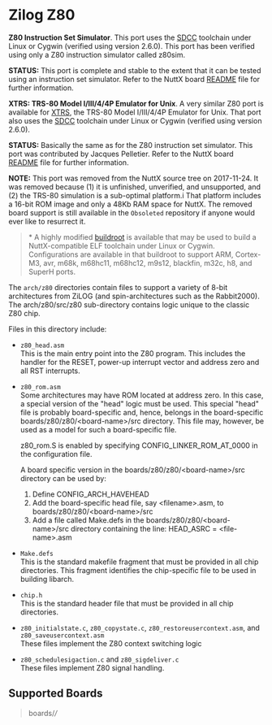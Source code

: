 # Zilog Z80

**Z80 Instruction Set Simulator**. This port uses the
[SDCC](http://sdcc.sourceforge.net/) toolchain under Linux or Cygwin
(verified using version 2.6.0). This port has been verified using only a
Z80 instruction simulator called z80sim.

**STATUS:** This port is complete and stable to the extent that it can
be tested using an instruction set simulator. Refer to the NuttX board
[README](https://github.com/apache/nuttx/blob/master/Documentation/platforms/z80/z80/boards/z80sim/README.txt)
file for further information.

**XTRS: TRS-80 Model I/III/4/4P Emulator for Unix**. A very similar Z80
port is available for [XTRS](http://www.tim-mann.org/xtrs.html), the
TRS-80 Model I/III/4/4P Emulator for Unix. That port also uses the
[SDCC](http://sdcc.sourceforge.net/) toolchain under Linux or Cygwin
(verified using version 2.6.0).

**STATUS:** Basically the same as for the Z80 instruction set simulator.
This port was contributed by Jacques Pelletier. Refer to the NuttX board
[README](https://bitbucket.org/patacongo/obsoleted/src/master/configs/xtrs/README.txt)
file for further information.

**NOTE:** This port was removed from the NuttX source tree on
2017-11-24. It was removed because (1) it is unfinished, unverified, and
unsupported, and (2) the TRS-80 simulation is a sub-optimal platform.i
That platform includes a 16-bit ROM image and only a 48Kb RAM space for
NuttX. The removed board support is still available in the `Obsoleted`
repository if anyone would ever like to resurrect it.

> \* A highly modified [buildroot](http://buildroot.uclibc.org/) is
> available that may be used to build a NuttX-compatible ELF toolchain
> under Linux or Cygwin. Configurations are available in that buildroot
> to support ARM, Cortex-M3, avr, m68k, m68hc11, m68hc12, m9s12,
> blackfin, m32c, h8, and SuperH ports.

The `arch/z80` directories contain files to support a variety of 8-bit
architectures from ZiLOG (and spin-architectures such as the
Rabbit2000). The arch/z80/src/z80 sub-directory contains logic unique to
the classic Z80 chip.

Files in this directory include:

  - `z80_head.asm`  
    This is the main entry point into the Z80 program. This includes the
    handler for the RESET, power-up interrupt vector and address zero
    and all RST interrupts.

  - `z80_rom.asm`  
    Some architectures may have ROM located at address zero. In this
    case, a special version of the "head" logic must be used. This
    special "head" file is probably board-specific and, hence, belongs
    in the board-specific boards/z80/z80/\<board-name\>/src directory.
    This file may, however, be used as a model for such a board-specific
    file.
    
    z80\_rom.S is enabled by specifying CONFIG\_LINKER\_ROM\_AT\_0000 in
    the configuration file.
    
    A board specific version in the boards/z80/z80/\<board-name\>/src
    directory can be used by:
    
    1.  Define CONFIG\_ARCH\_HAVEHEAD
    2.  Add the board-specific head file, say \<filename\>.asm, to
        boards/z80/z80/\<board-name\>/src
    3.  Add a file called Make.defs in the
        boards/z80/z80/\<board-name\>/src directory containing the line:
        HEAD\_ASRC = \<file-name\>.asm

  - `Make.defs`  
    This is the standard makefile fragment that must be provided in all
    chip directories. This fragment identifies the chip-specific file to
    be used in building libarch.

  - `chip.h`  
    This is the standard header file that must be provided in all chip
    directories.

  - `z80_initialstate.c`, `z80_copystate.c`,
    `z80_restoreusercontext.asm`, and `z80_saveusercontext.asm`  
    These files implement the Z80 context switching logic

  - `z80_schedulesigaction.c` and `z80_sigdeliver.c`  
    These files implement Z80 signal handling.

## Supported Boards

> boards/*/*

